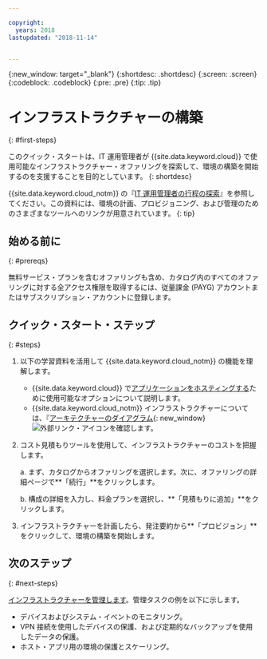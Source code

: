 ```yaml
---

copyright:
  years: 2018
lastupdated: "2018-11-14"


---
```

{:new_window: target="_blank"}
{:shortdesc: .shortdesc}
{:screen: .screen}
{:codeblock: .codeblock}
{:pre: .pre}
{:tip: .tip}

# インフラストラクチャーの構築
{: #first-steps}

このクイック・スタートは、IT 運用管理者が {{site.data.keyword.cloud}} で使用可能なインフラストラクチャー・オファリングを探索して、環境の構築を開始するのを支援することを目的としています。
{: shortdesc}

{{site.data.keyword.cloud_notm}} の『[IT 運用管理者の行程の探索](/docs/overview/it-ops-journey.html)』を参照してください。この資料には、環境の計画、プロビジョニング、および管理のためのさまざまなツールへのリンクが用意されています。
{: tip}

## 始める前に
{: #prereqs}

無料サービス・プランを含むオファリングも含め、カタログ内のすべてのオファリングに対する全アクセス権限を取得するには、従量課金 (PAYG) アカウントまたはサブスクリプション・アカウントに登録します。 

## クイック・スタート・ステップ
{: #steps}

1. 以下の学習資料を活用して {{site.data.keyword.cloud_notm}} の機能を理解します。
    * {{site.data.keyword.cloud}} で[アプリケーションをホスティングする](/docs/overview/ibm-cloud-platform.html#choose-compute)ために使用可能なオプションについて説明します。
    * {{site.data.keyword.cloud_notm}} インフラストラクチャーについては、『[アーキテクチャーのダイアグラム](https://www.ibm.com/cloud/garage/architectures/infrastructure){: new_window} ![外部リンク・アイコン](../icons/launch-glyph.svg)を確認します。 
2. コスト見積もりツールを使用して、インフラストラクチャーのコストを把握します。

    a. まず、カタログからオファリングを選択します。次に、オファリングの詳細ページで**「続行」**をクリックします。
    
    b. 構成の詳細を入力し、料金プランを選択し、**「見積もりに追加」**をクリックします。 
3. インフラストラクチャーを計画したら、発注要約から**「プロビジョン」**をクリックして、環境の構築を開始します。 

## 次のステップ
{: #next-steps}

[インフラストラクチャーを管理します](/docs/overview/it-ops-journey.html)。管理タスクの例を以下に示します。 

  * デバイスおよびシステム・イベントのモニタリング。
  * VPN 接続を使用したデバイスの保護、および定期的なバックアップを使用したデータの保護。 
  * ホスト・アプリ用の環境の保護とスケーリング。 

